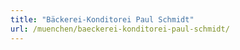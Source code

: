 ```yaml
---
title: "Bäckerei-Konditorei Paul Schmidt"
url: /muenchen/baeckerei-konditorei-paul-schmidt/
---
```

